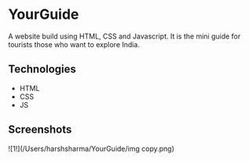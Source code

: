# YourGuide 
A website build using HTML, CSS and Javascript. It is the mini guide for tourists those who want to explore India.





## Technologies 

 - HTML
 - CSS
 - JS


## Screenshots
![1!](/Users/harshsharma/YourGuide/img copy.png)